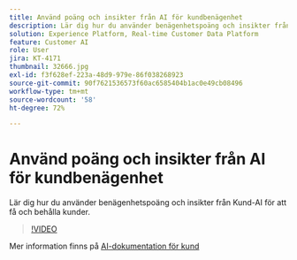 ```yaml
---
title: Använd poäng och insikter från AI för kundbenägenhet
description: Lär dig hur du använder benägenhetspoäng och insikter från Kund-AI för att få och behålla kunder.
solution: Experience Platform, Real-time Customer Data Platform
feature: Customer AI
role: User
jira: KT-4171
thumbnail: 32666.jpg
exl-id: f3f628ef-223a-48d9-979e-86f038268923
source-git-commit: 90f7621536573f60ac6585404b1ac0e49cb08496
workflow-type: tm+mt
source-wordcount: '58'
ht-degree: 72%

---
```


# Använd poäng och insikter från AI för kundbenägenhet

Lär dig hur du använder benägenhetspoäng och insikter från Kund-AI för att få och behålla kunder.

>[!VIDEO](https://video.tv.adobe.com/v/32666?quality=12&learn=on)

Mer information finns på [AI-dokumentation för kund](https://experienceleague.adobe.com/docs/experience-platform/intelligent-services/customer-ai/overview.html)
